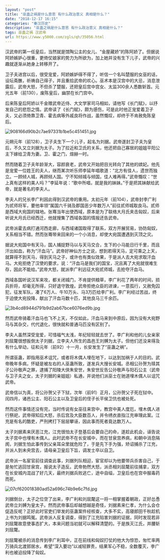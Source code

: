 ```yaml
---
layout: "post"
title: "巫蛊之祸是什么意思 有什么政治意义 真相是什么？"
date: "2018-12-17 16:15"
categories: "秦汉历史"
description: "巫蛊之祸是什么意思 有什么政治意义 真相是什么？"
tags: 巫蛊之祸 汉武帝
url: https://www.y5000.com/zgls/qh/35056.html
---
```






汉武帝的第一任皇后，当然就是馆陶公主的女儿、“金屋藏娇”的陈阿娇了。但据说阿娇嫉妒心很重，更倚仗娘家的势力为所欲为，加上她并没有生下儿子，武帝的兴趣就逐渐从她身上转移开了。

卫子夫进宫以后，很受宠爱，阿娇嫉妒得不得了，听信一个名叫楚服的女巫的话，设坛斋醮，祈祷自己得子，并且重拾武帝的欢心。巫术本是汉宫中的大忌，消息泄露后，武帝大怒，不但杀了楚服，还把皇后宫中宫女、太监300余人悉数斩首。元光五年（前130），废陈皇后，幽禁在长门宫中。

后来陈皇后阿娇以千金赠武帝近侍、大文学家司马相如，请他写《长门赋》，以抒发自己的悲怨之情。武帝读了《长门赋》，颇为感伤，可是此时他正宠爱着卫子夫，又必须倚靠卫青、霍去病等外戚良将作战，虽然慨叹，却终于不肯赦免陈皇后。

![908166d90b2c7ae97331b1be5c451451.jpg](https://img.y5000.com/uploads/allimg/181018/908166d90b2c7ae97331b1be5c451451.jpg)

元朔元年（前128），卫子夫生下一个儿子，起名为刘据。武帝遂封卫子夫为皇后，不久又立刘据为太子。为了拉近和卫氏的关系，他还把自己寡居的姐姐平阳公主下嫁给卫青为妻。卫、霍之门，煊赫一时。

然而随着卫子夫年龄渐大，容颜衰老，武帝又开始把目光转向了其他的嫔妃。他先是宠爱一位姓王的夫人，继而某次听乐师李延年唱歌道：“北方有佳人，遗世而独立。一顾倾人城，再顾倾人国。宁不知倾城与倾国，佳人难再得。”武帝慨叹：“世上真有这样的美人吗？”李延年说：“歌中所唱，就是我的妹妹。”于是把其妹献给武帝，就是著名的李夫人。

李夫人的兄长李广利因此得到汉武帝的重用。太初元年（前104），武帝封李广利为贰师将军，要他率领“属国六千骑及郡国恶少年数万人”前往贰师城取良马。贰师是西域大宛国的辖地。张骞当年出使西域，原本是为了联络大月氏夹击匈奴，后来听说大月氏已经西迁，他就搜集了西域各国的情报还告武帝。

武帝派霍去病打通河西走廊，与西域诸国取得了联系，双方开展贸易，协防匈奴，关系相当不错。然而张骞带来回来的一个小消息，却使大宛国遭遇到灭顶之灾。

据说大宛国中有天马，国人捕捉野马以与天马交合，生下的小马能日行千里，而且汗出如血，称为“汗血马”。武帝好神仙方士之说，想到若得天马，定可乘之上天，就算得不到天马，得到天马之子，或许也有类似效果，于是派人去大宛求取汗血马。大宛拒绝了汉使的要求，说：“汗血马是我们的国宝，况且离了大宛就很难生存，因此不能给。”武帝大怒，就派李广利远征大宛贰师城，去抢夺汗血马。

西域各国听说汉军来攻，都关闭城门，不肯提供粮草，李广利花了两年的时间，损兵折将，却毫无所得，只好退守敦煌。武帝拒绝众臣的进谏，一意孤行，又赦免囚犯，征发军队，凑了6万人、牛10万头、马3万匹给李广利。李广利经过苦战，终于迫使大宛投降，献出了汗血马数十匹，其他良马三千余匹。

![3b4cd8944d791b9d2ab67bce6076ed9b.jpg](https://img.y5000.com/uploads/allimg/181018/3b4cd8944d791b9d2ab67bce6076ed9b.jpg)

然而武帝骑着汗血马也飞不上天，不仅如此，汗血马来到中原后，因为没有大宛野马与其杂交，代代退化，很快就和普通马匹没有区别了。

李夫人虽然深受宠爱，可惜福气太浅，年纪轻轻就去世了。李广利和他的儿女亲家刘屈氂很想扳倒太子刘据，立李夫人所生的昌邑王刘髆为太子。但他们还没来得及有什么举动，征和元年（前92）十一月，长安发生了“巫蛊之祸”。

所谓巫蛊，即指用巫术诅咒，或者将木偶人埋在地下，以达到加祸于人的目的。武帝晚年多病，怀疑是被左右的人巫蛊所致，遂发兵大搜长安城。丞相公孙贺为赎其子公孙敬声之罪，逮捕了阳陵大侠朱安世，朱安世反告公孙敬声与阳石公主（武帝与卫子夫之女，太子刘据的亲姐姐）私通，并说他们派巫士在驰道埋木偶人以诅咒武帝。

武帝信以为真，将公孙贺父子下狱，次年（前91）正月，公孙贺父子死在狱中。闰四月，诸邑公主、阳石公主以及卫皇后的侄子长平侯卫伉也被处死。

然而这件事情还没有完，当时传说有女巫往来宫中，教宫中美人度厄，埋木偶人进行祭祀，武帝得知后大怒，杀后宫及大臣数百人，并令绣衣直指江充审理此案。江充是有名的酷吏，严刑拷打下层层攀诬，因此事而死者竟达数万人。

太子刘据素来厌恶江充，江充很怕太子登基后会要自己的命，遂趁此机会，诬告说太子宫中也埋有木偶人。此时武帝不在长安城中，而在甘泉宫养病，和朝中消息隔阂，刘据生怕此事传到父亲耳朵里就危险了，于是先下手为强，矫诏捕杀了江充，并派人到未央宫去，请母亲卫皇后下旨，调发士卒以自卫。

武帝派一名宦官前往调查此事，刘据列队相迎，宦官却以为他要带兵杀害自己，于是匆忙逃回甘泉宫，报说太子造反。武帝勃然大怒，派丞相刘屈氂前往捕拿，双方在长安城内混战了好几天，最终刘据兵败逃亡，途中自缢，卫皇后也在宫中服毒药而死。

![07cf620018380ad52a696c74b9e6c7fd.jpg](https://img.y5000.com/uploads/allimg/181018/07cf620018380ad52a696c74b9e6c7fd.jpg)

刘据倒台，太子之位空了出来，李广利和刘屈氂这一将一相掌握着朝政，正好怂恿武帝立刘髆为皇太子。然而武帝事后却越想越是奇怪，刘据素来仁孝，为什么会仓促造反呢？正好此时官吏们举发的巫蛊案件经核查，大多不实，高寝郎田千秋趁机上书为刘据鸣冤。武帝派人反复调查，得到了江充陷害刘据的证据，同时发现若非刘屈氂故意使事态扩大，本来问题当初就可以解释清楚的。于是族灭江氏，并腰斩刘屈氂。

刘屈氂被杀的消息传到李广利耳中，正在前线和匈奴打仗的他大为惊恐，匆忙率两万骑兵北渡郅居水，希望“深入要功”以减轻罪责，结果军心不稳，全数覆灭，李广利也被迫投降了匈奴。
